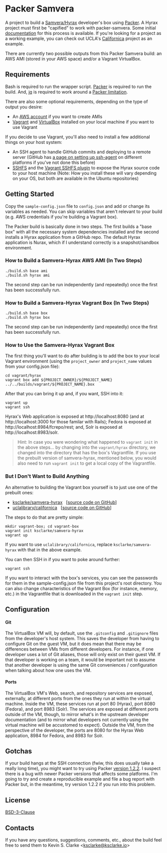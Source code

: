 # Packer Samvera

A project to build a [Samvera/Hyrax](https://github.com/samvera/hyrax) developer's box using [Packer](https://www.packer.io/). A Hyrax project must first be "capified" to work with packer-samvera. Some initial [documentation](docs/howto-hyrax-centos.md) for this process is available. If you're looking for a project as a working example, you can check out UCLA's [Californica](https://github.com/UCLALibrary/californica/) project as an example.

There are currently two possible outputs from this Packer Samvera build: an AWS AMI (stored in your AWS space) and/or a Vagrant VirtualBox.

## Requirements

Bash is required to run the wrapper script. [Packer](https://www.packer.io/downloads.html) is required to run the build. And, [jq](https://stedolan.github.io/jq/download/) is required to work around a 
[Packer limitation](https://github.com/hashicorp/packer/issues/2679).

There are also some optional requirements, depending on the type of output you desire:

* An [AWS account](https://aws.amazon.com/) if you want to create AMIs
* [Vagrant](https://www.vagrantup.com/) and [VirtualBox](https://www.virtualbox.org/) installed on your local machine if you want to use Vagrant

If you decide to use Vagrant, you'll also need to install a few additional things on your host system:

* An SSH agent to handle GitHub commits and deploying to a remote server (GitHub has [a page on setting up ssh-agent](https://help.github.com/articles/generating-a-new-ssh-key-and-adding-it-to-the-ssh-agent/) on different platforms if you've not done this before)
* [SSHFS](https://github.com/libfuse/sshfs) and the [Vagrant SSHFS plugin](https://github.com/dustymabe/vagrant-sshfs) to expose the Hyrax source code to your host machine (Note: How you install these will vary depending on your OS, but both are available in the Ubuntu repositories)

## Getting Started

Copy the `sample-config.json` file to `config.json` and add or change its variables as needed. You can skip variables that aren't relevant to your build (e.g. AWS credentials if you're building a Vagrant box).

The Packer build is basically done in two steps. The first builds a "base box" with all the necessary system dependencies installed and the second installs a Hyrax application from a GitHub repo. The default Hyrax application is Nurax, which if I understand correctly is a snapshot/sandbox environment.

### How to Build a Samvera-Hyrax AWS AMI (In Two Steps)

    ./build.sh base ami
    ./build.sh hyrax ami

The second step can be run independently (and repeatedly) once the first has been successfully run.

### How to Build a Samvera-Hyrax Vagrant Box (In Two Steps)

    ./build.sh base box
    ./build.sh hyrax box

The second step can be run independently (and repeatedly) once the first has been successfully run.

### How to Use the Samvera-Hyrax Vagrant Box

The first thing you'll want to do after building is to add the box to your local Vagrant environment (using the `project_owner` and `project_name` values from your config.json file):

    cd vagrant/hyrax
    vagrant box add ${PROJECT_OWNER}/${PROJECT_NAME} ../../builds/vagrant/${PROJECT_NAME}.box

After that you can bring it up and, if you want, SSH into it:

    vagrant up
    vagrant ssh

Hyrax's Web application is exposed at http://localhost:8080 (and at http://localhost:3000 for those familar with Rails); Fedora is exposed at http://localhost:8984/fcrepo/rest; and, Solr is exposed at http://localhost:8983/solr.

> Hint: In case you were wondering what happened to `vagrant init` in the above steps... by changing into the `vagrant/hyrax` directory, we changed into the directory that has the box's Vagrantfile. If you use the prebuilt version of samvera-hyrax, mentioned below, you would also need to run `vagrant init` to get a local copy of the Vagrantfile.

### But I Don't Want to Build Anything

An alternative to building the Vagrant box yourself is to just use one of the prebuilt ones:

* [ksclarke/samvera-hyrax](https://app.vagrantup.com/ksclarke/boxes/samvera-hyrax) &nbsp; [[source code on GitHub](https://github.com/ksclarke/nurax)]
* [uclalibrary/californica](https://app.vagrantup.com/uclalibrary/boxes/californica) &nbsp; [[source code on GitHub](https://github.com/UCLALibrary/californica/)]

The steps to do that are pretty simple:

    mkdir vagrant-box; cd vagrant-box
    vagrant init ksclarke/samvera-hyrax
    vagrant up

If you want to use `uclalibrary/californica`, replace `ksclarke/samvera-hyrax` with that in the above example.

You can then SSH in if you want to poke around further:

    vagrant ssh

If you want to interact with the box's services, you can see the passwords for them in the sample-config.json file from this project's root directory. You can also change characteristics of the Vagrant Box (for instance, memory, etc.) in the Vagrantfile that is downloaded in the `vagrant init` step.

## Configuration

#### Git
The VirtualBox VM will, by default, use the `.gitconfig` and `.gitignore` files from the developer's host system. This saves the developer from having to configure Git on the guest VM, but it does mean that there may be differences between VMs from different developers. For instance, if one developer uses a lot of Git aliases, those will only exist on their guest VM. If that developer is working on a team, it would be important not to assume that another developer is using the same Git conveniences / configuration when talking about how one uses the VM.

#### Ports
The VirtualBox VM's Web, search, and repository services are exposed, externally, at different ports from the ones they run at within the virtual machine. Inside the VM, these services run at port 80 (Hyrax), port 8080 (Fedora), and port 8983 (Solr). The services are exposed at different ports outside of the VM, though, to mirror what's in the upstream developer documentation (and to mirror what developers not currently using the virtual machine will be accustomed to expect). Outside the VM, from the perspective of the developer, the ports are 8080 for the Hyrax Web application, 8984 for Fedora, and 8983 for Solr.

## Gotchas

If your build hangs at the SSH connection (fwiw, this does usually take a really long time), you might want to try using Packer [version 1.2.2](https://releases.hashicorp.com/packer/1.2.2/). I suspect there is a bug with newer Packer versions that affects some platforms. I'm going to try and create a reproducible example and file a bug report with Packer but, in the meantime, try version 1.2.2 if you run into this problem.

## License

[BSD-3-Clause](LICENSE.txt)

## Contacts

If you have any questions, suggestions, comments, etc., about the build feel free to send them to Kevin S. Clarke &lt;<a href="mailto:ksclarke@ksclarke.io">ksclarke@ksclarke.io</a>&gt;
